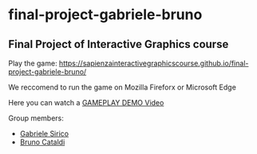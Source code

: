 # final-project-gabriele-bruno
## Final Project of Interactive Graphics course

Play the game: https://sapienzainteractivegraphicscourse.github.io/final-project-gabriele-bruno/

We reccomend to run the game on Mozilla Fireforx or Microsoft Edge
 
 
Here you can watch a [GAMEPLAY DEMO Video](https://user-images.githubusercontent.com/101864268/179424988-567a490a-441b-4563-90d8-d27e597ec769.mp4)


 


Group members:
- [Gabriele Sirico](https://www.linkedin.com/in/giuseppe-gabriele-sirico-7aab03234/)
- [Bruno Cataldi](https://www.linkedin.com/in/bruno-cataldi-2a2981197)
